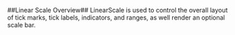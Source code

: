 ##Linear Scale Overview##
LinearScale is used to control the overall layout of tick marks, tick labels, indicators, and ranges, as well render an optional scale bar.